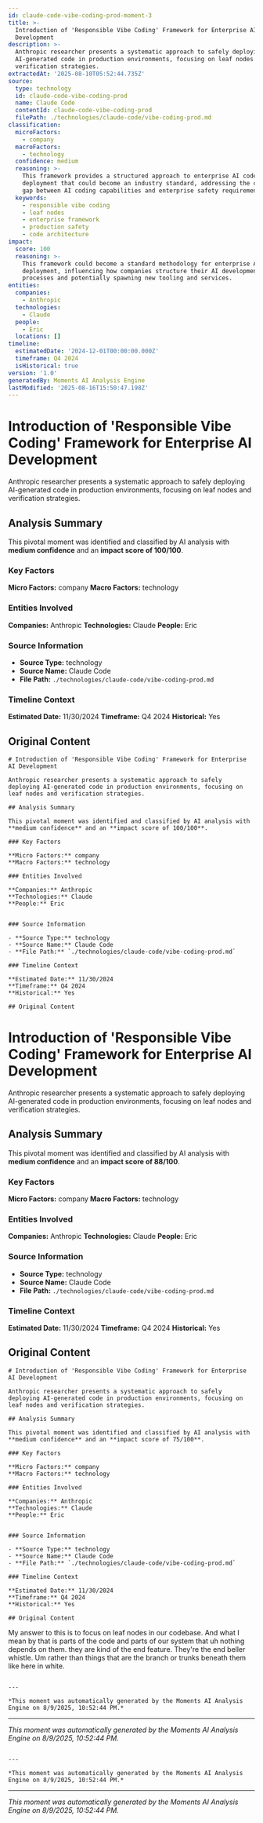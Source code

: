 ```yaml
---
id: claude-code-vibe-coding-prod-moment-3
title: >-
  Introduction of 'Responsible Vibe Coding' Framework for Enterprise AI
  Development
description: >-
  Anthropic researcher presents a systematic approach to safely deploying
  AI-generated code in production environments, focusing on leaf nodes and
  verification strategies.
extractedAt: '2025-08-10T05:52:44.735Z'
source:
  type: technology
  id: claude-code-vibe-coding-prod
  name: Claude Code
  contentId: claude-code-vibe-coding-prod
  filePath: ./technologies/claude-code/vibe-coding-prod.md
classification:
  microFactors:
    - company
  macroFactors:
    - technology
  confidence: medium
  reasoning: >-
    This framework provides a structured approach to enterprise AI code
    deployment that could become an industry standard, addressing the critical
    gap between AI coding capabilities and enterprise safety requirements.
  keywords:
    - responsible vibe coding
    - leaf nodes
    - enterprise framework
    - production safety
    - code architecture
impact:
  score: 100
  reasoning: >-
    This framework could become a standard methodology for enterprise AI code
    deployment, influencing how companies structure their AI development
    processes and potentially spawning new tooling and services.
entities:
  companies:
    - Anthropic
  technologies:
    - Claude
  people:
    - Eric
  locations: []
timeline:
  estimatedDate: '2024-12-01T00:00:00.000Z'
  timeframe: Q4 2024
  isHistorical: true
version: '1.0'
generatedBy: Moments AI Analysis Engine
lastModified: '2025-08-16T15:50:47.198Z'
---
```

# Introduction of 'Responsible Vibe Coding' Framework for Enterprise AI Development

Anthropic researcher presents a systematic approach to safely deploying AI-generated code in production environments, focusing on leaf nodes and verification strategies.

## Analysis Summary

This pivotal moment was identified and classified by AI analysis with **medium confidence** and an **impact score of 100/100**.

### Key Factors

**Micro Factors:** company
**Macro Factors:** technology

### Entities Involved

**Companies:** Anthropic
**Technologies:** Claude
**People:** Eric


### Source Information

- **Source Type:** technology
- **Source Name:** Claude Code
- **File Path:** `./technologies/claude-code/vibe-coding-prod.md`

### Timeline Context

**Estimated Date:** 11/30/2024
**Timeframe:** Q4 2024
**Historical:** Yes

## Original Content

```
# Introduction of 'Responsible Vibe Coding' Framework for Enterprise AI Development

Anthropic researcher presents a systematic approach to safely deploying AI-generated code in production environments, focusing on leaf nodes and verification strategies.

## Analysis Summary

This pivotal moment was identified and classified by AI analysis with **medium confidence** and an **impact score of 100/100**.

### Key Factors

**Micro Factors:** company
**Macro Factors:** technology

### Entities Involved

**Companies:** Anthropic
**Technologies:** Claude
**People:** Eric


### Source Information

- **Source Type:** technology
- **Source Name:** Claude Code
- **File Path:** `./technologies/claude-code/vibe-coding-prod.md`

### Timeline Context

**Estimated Date:** 11/30/2024
**Timeframe:** Q4 2024
**Historical:** Yes

## Original Content

```
# Introduction of 'Responsible Vibe Coding' Framework for Enterprise AI Development

Anthropic researcher presents a systematic approach to safely deploying AI-generated code in production environments, focusing on leaf nodes and verification strategies.

## Analysis Summary

This pivotal moment was identified and classified by AI analysis with **medium confidence** and an **impact score of 88/100**.

### Key Factors

**Micro Factors:** company
**Macro Factors:** technology

### Entities Involved

**Companies:** Anthropic
**Technologies:** Claude
**People:** Eric


### Source Information

- **Source Type:** technology
- **Source Name:** Claude Code
- **File Path:** `./technologies/claude-code/vibe-coding-prod.md`

### Timeline Context

**Estimated Date:** 11/30/2024
**Timeframe:** Q4 2024
**Historical:** Yes

## Original Content

```
# Introduction of 'Responsible Vibe Coding' Framework for Enterprise AI Development

Anthropic researcher presents a systematic approach to safely deploying AI-generated code in production environments, focusing on leaf nodes and verification strategies.

## Analysis Summary

This pivotal moment was identified and classified by AI analysis with **medium confidence** and an **impact score of 75/100**.

### Key Factors

**Micro Factors:** company
**Macro Factors:** technology

### Entities Involved

**Companies:** Anthropic
**Technologies:** Claude
**People:** Eric


### Source Information

- **Source Type:** technology
- **Source Name:** Claude Code
- **File Path:** `./technologies/claude-code/vibe-coding-prod.md`

### Timeline Context

**Estimated Date:** 11/30/2024
**Timeframe:** Q4 2024
**Historical:** Yes

## Original Content

```
My answer to this is to focus on leaf nodes in our codebase. And what I mean by that is parts of the code and parts of our system that uh nothing depends on them. they are kind of the end feature. They're the end beller whistle. Um rather than things that are the branch or trunks beneath them like here in white.
```

---

*This moment was automatically generated by the Moments AI Analysis Engine on 8/9/2025, 10:52:44 PM.*

```

---

*This moment was automatically generated by the Moments AI Analysis Engine on 8/9/2025, 10:52:44 PM.*

```

---

*This moment was automatically generated by the Moments AI Analysis Engine on 8/9/2025, 10:52:44 PM.*

```

---

*This moment was automatically generated by the Moments AI Analysis Engine on 8/9/2025, 10:52:44 PM.*
